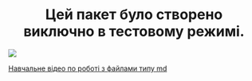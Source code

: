 <h1 align = center>Цей пакет було створено виключно в тестовому режимі.</h1> 

<img src ="https://lh3.googleusercontent.com/Tjw4weSmRoTFjLe1WgluGTqYcOF4PsUExfZpKaJGAUdHtSh54OPNLpjp7IlzGvwBHrTVO7_0qgiwEk6N3bmc8-Bt2EC53XzDzMRTgNwKWopn4G4F8jATvJYVunzvQqf-iPyB_CY6">

<a align = center href="https://www.youtube.com/watch?v=syrGPPekLHQ">Навчальне відео по роботі з файлами типу md</a>